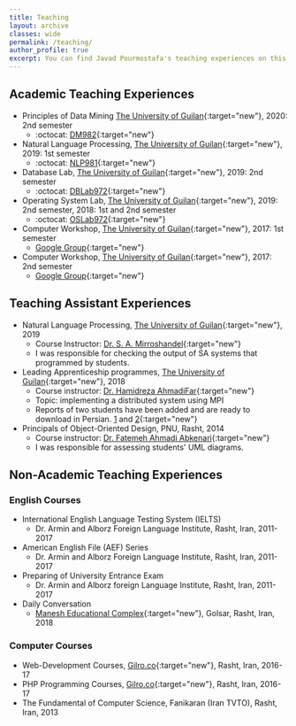 ```yaml
---
title: Teaching
layout: archive
classes: wide
permalink: /teaching/
author_profile: true
excerpt: You can find Javad Pourmostafa's teaching experiences on this webpage.
---
```

## Academic Teaching Experiences
*   Principles of Data Mining [The University of Guilan](http://ce.guilan.ac.ir){:target="new"}, 2020: 2nd semester
    *   :octocat: [DM982](*){:target="new"}
*   Natural Language Processing, [The University of Guilan](http://ce.guilan.ac.ir){:target="new"}, 2019: 1st semester
    *   :octocat: [NLP981](https://github.com/JoyeBright/NLP981){:target="new"}
*   Database Lab, [The University of Guilan](http://ce.guilan.ac.ir){:target="new"}, 2019: 2nd semester
    *   :octocat: [DBLab972](https://github.com/JoyeBright/DBLab){:target="new"}
*   Operating System Lab, [The University of Guilan](http://ce.guilan.ac.ir){:target="new"}, 2019: 2nd semester, 2018: 1st and 2nd semester
    *   :octocat: [OSLab972](https://github.com/JoyeBright/OSLab){:target="new"}
*   Computer Workshop, [The University of Guilan](http://ce.guilan.ac.ir){:target="new"}, 2017: 1st semester
    *   <i class="fab fa-google"></i> [Google Group](https://groups.google.com/forum/#!forum/clab961){:target="new"}
*   Computer Workshop, [The University of Guilan](http://ce.guilan.ac.ir){:target="new"}, 2017: 2nd semester
    *   <i class="fab fa-google"></i> [Google Group](https://groups.google.com/forum/#!forum/clab952){:target="new"}

## Teaching Assistant Experiences
*   Natural Language Processing, [The University of Guilan](http://ce.guilan.ac.ir){:target="new"}, 2019
    *   Course Instructor: [Dr. S. A. Mirroshandel](https://nlp.guilan.ac.ir/mirroshandel){:target="new"}
    *   I was responsible for checking the output of SA systems that programmed by students.
*   Leading Apprenticeship programmes, [The University of Guilan](http://ce.guilan.ac.ir){:target="new"}, 2018
    *   Course instructor: [Dr. Hamidreza AhmadiFar](https://staff.guilan.ac.ir/ahmadifar/){:target="new"}
    *   Topic: implementing a distributed system using MPI
    *   Reports of two students have been added and are ready to download in Persian. [1](/assets/files/apprenticeship-1.pdf) and [2](/assets/files/apprenticeship-2.pdf){:target="new"}
*   Principals of Object-Oriented Design, PNU, Rasht, 2014
    *   Course instructor: [Dr. Fatemeh Ahmadi Abkenari](https://www.researchgate.net/profile/Fatemeh_Ahmadi-Abkenari2){:target="new"}
    *   I was responsible for assessing students' UML diagrams.

## Non-Academic Teaching Experiences
### English Courses
*   International English Language Testing System (IELTS)
    *   Dr. Armin and Alborz Foreign Language Institute, Rasht, Iran, 2011-2017
*   American English File (AEF) Series
    *   Dr. Armin and Alborz Foreign Language Institute, Rasht, Iran, 2011-2017
*   Preparing of University Entrance Exam
    *   Dr. Armin and Alborz foreign Language Institute, Rasht, Iran, 2011-2017
*   Daily Conversation
    *   [Manesh Educational Complex](http://maneshsch.com){:target="new"}, Golsar, Rasht, Iran, 2018

### Computer Courses
*   Web-Development Courses, [Gilro.co](http://gilro.net){:target="new"}, Rasht, Iran, 2016-17
*   PHP Programming Courses, [Gilro.co](http://gilro.net){:target="new"}, Rasht, Iran, 2016-17
*   The Fundamental of Computer Science, Fanikaran (Iran TVTO), Rasht, Iran, 2013


